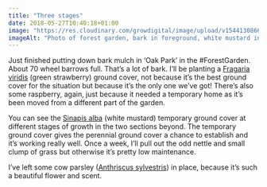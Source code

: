 ```yaml
---
title: "Three stages"
date: 2018-05-27T10:40:18+01:00
image: "https://res.cloudinary.com/growdigital/image/upload/v1544130866/ground-cover-42350183761.jpg"
imageAlt: "Photo of forest garden, bark in foreground, white mustard in middle ground, house and polytunnel visible to rear"
---
```


Just finished putting down bark mulch in ‘Oak Park’ in the #ForestGarden. About 70 wheel barrows full. That’s a lot of bark. I’ll be planting a [Fragaria viridis](https://www.pfaf.org/User/Plant.aspx?LatinName=Fragaria+viridis) (green strawberry) ground cover, not because it’s the best ground cover for the situation but because it’s the only one we’ve got! There’s also some raspberry, again, just because it needed a temporary home as it’s been moved from a different part of the garden. 

You can see the [Sinapis alba](https://www.pfaf.org/user/plant.aspx?LatinName=Sinapis+alba) (white mustard) temporary ground cover at different stages of growth in the two sections beyond. The temporary ground cover gives the perennial ground cover a chance to establish and it’s working really well. Once a week, I’ll pull out the odd nettle and small clump of grass but otherwise it’s pretty low maintenance. 

I’ve left some cow parsley ([Anthriscus sylvestris](https://www.pfaf.org/user/Plant.aspx?LatinName=Anthriscus+sylvestris)) in place, because it’s such a beautiful flower and scent. 
